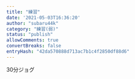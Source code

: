 ```yaml
---
title: "練習"
date: '2021-05-03T16:36:20'
author: "subaru44k"
category: "練習(弱)"
status: "publish"
allowComments: true
convertBreaks: false
entryHash: "42da570888d713ac7b1c4f2850df88d6"
---
```

30分ジョグ

